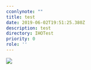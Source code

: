 ```yaml
---
cconlynote: ""
title: test
date: 2019-06-02T19:51:25.380Z
description: test
directory: IHOTest
priority: 0
role: ''
---
```

![](/assets/test-image.png)
